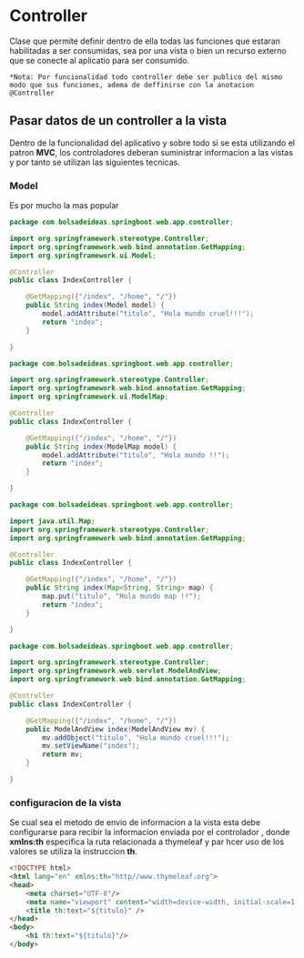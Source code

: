 # Controller

Clase que permite definir dentro de ella todas las funciones que estaran habilitadas a ser consumidas, sea por una vista o bien un recurso externo que se conecte al aplicatio para ser consumido.  

`*Nota: Por funcionalidad todo controller debe ser publico del mismo modo que sus funciones, adema de deffinirse con la anotacion @Controller`

## Pasar datos de un controller a la vista

Dentro de la funcionalidad del aplicativo y sobre todo si se esta utilizando el patron **MVC**, los controladores deberan suministrar informacion a las vistas y por tanto se utilizan las siguientes tecnicas.  

### Model

Es por mucho la mas popular

~~~java
package com.bolsadeideas.springboot.web.app.controller;

import org.springframework.stereotype.Controller;
import org.springframework.web.bind.annotation.GetMapping;
import org.springframework.ui.Model;

@Controller
public class IndexController {

    @GetMapping({"/index", "/home", "/"})
    public String index(Model model) {
        model.addAttribute("titulo", "Hola mundo cruel!!!");
        return "index";
    }

}
~~~

~~~java
package com.bolsadeideas.springboot.web.app.controller;

import org.springframework.stereotype.Controller;
import org.springframework.web.bind.annotation.GetMapping;
import org.springframework.ui.ModelMap;

@Controller
public class IndexController {

    @GetMapping({"/index", "/home", "/"})
    public String index(ModelMap model) {
        model.addAttribute("titulo", "Hola mundo !!");
        return "index";
    }

}
~~~

~~~java
package com.bolsadeideas.springboot.web.app.controller;

import java.util.Map;
import org.springframework.stereotype.Controller;
import org.springframework.web.bind.annotation.GetMapping;

@Controller
public class IndexController {

    @GetMapping({"/index", "/home", "/"})
    public String index(Map<String, String> map) {
        map.put("titulo", "Hola mundo map !!");
        return "index";
    }

}
~~~

~~~java
package com.bolsadeideas.springboot.web.app.controller;

import org.springframework.stereotype.Controller;
import org.springframework.web.servlet.ModelAndView;
import org.springframework.web.bind.annotation.GetMapping;

@Controller
public class IndexController {

    @GetMapping({"/index", "/home", "/"})
    public ModelAndView index(ModelAndView mv) {
        mv.addObject("titulo", "Hola mundo cruel!!!");
        mv.setViewName("index");
        return mv;
    }

}
~~~

### configuracion de la vista

Se cual sea el metodo de envio de informacion a la vista esta debe configurarse para recibir la informacion enviada por el controlador , donde **xmlns:th** especifica la ruta relacionada a thymeleaf y par hcer uso de los valores se utiliza la instruccion **th**.  

~~~html
<!DOCTYPE html>
<html lang="en" xmlns:th="http//www.thymeleaf.org">
<head>
    <meta charset="UTF-8"/>
    <meta name="viewport" content="width=device-width, initial-scale=1.0">
    <title th:text="${titulo}" />
</head>
<body>
    <h1 th:text="${titulo}"/>
</body>
~~~
